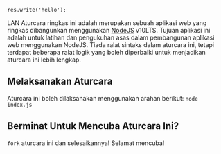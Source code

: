 	res.write('hello');
LAN
Aturcara ringkas ini adalah merupakan 
sebuah aplikasi web yang ringkas dibangunkan menggunakan [NodeJS](https://nodejs.org/) v10LTS.
Tujuan aplikasi ini adalah untuk latihan dan pengukuhan asas dalam pembangunan aplikasi web menggunakan NodeJS. 
Tiada ralat sintaks dalam aturcara ini, tetapi terdapat beberapa ralat logik yang boleh diperbaiki untuk menjadikan aturcara ini lebih lengkap.

## Melaksanakan Aturcara
Aturcara ini boleh dilaksanakan menggunakan arahan berikut:
`node index.js`

## Berminat Untuk Mencuba Aturcara Ini? 
`fork` aturcara ini dan selesaikannya! Selamat mencuba!


